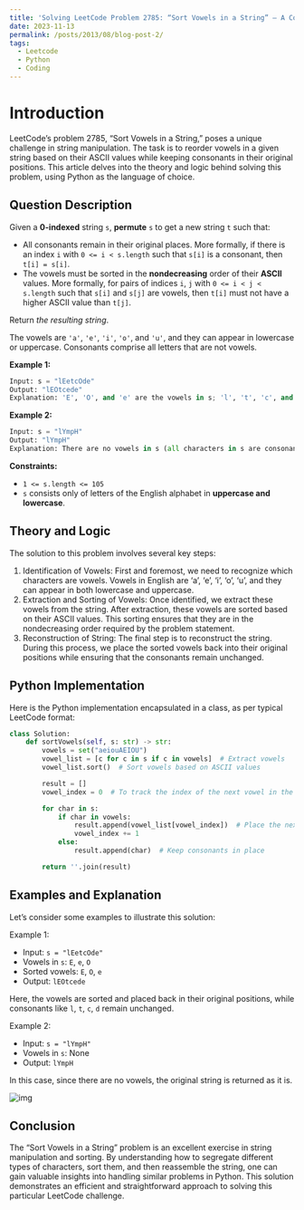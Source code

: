 ```yaml
---
title: 'Solving LeetCode Problem 2785: “Sort Vowels in a String” — A Comprehensive Guide'
date: 2023-11-13
permalink: /posts/2013/08/blog-post-2/
tags:
  - Leetcode
  - Python
  - Coding
---
```


# Introduction

LeetCode’s problem 2785, “Sort Vowels in a String,” poses a unique challenge in string manipulation. The task is to reorder vowels in a given string based on their ASCII values while keeping consonants in their original positions. This article delves into the theory and logic behind solving this problem, using Python as the language of choice.

## Question Description

Given a **0-indexed** string `s`, **permute** `s` to get a new string `t` such that:

- All consonants remain in their original places. More formally, if there is an index `i` with `0 <= i < s.length` such that `s[i]` is a consonant, then `t[i] = s[i]`.
- The vowels must be sorted in the **nondecreasing** order of their **ASCII** values. More formally, for pairs of indices `i`, `j` with `0 <= i < j < s.length` such that `s[i]` and `s[j]` are vowels, then `t[i]` must not have a higher ASCII value than `t[j]`.

Return *the resulting string*.

The vowels are `'a'`, `'e'`, `'i'`, `'o'`, and `'u'`, and they can appear in lowercase or uppercase. Consonants comprise all letters that are not vowels.

**Example 1:**

```python
Input: s = "lEetcOde"
Output: "lEOtcede"
Explanation: 'E', 'O', and 'e' are the vowels in s; 'l', 't', 'c', and 'd' are all consonants. The vowels are sorted according to their ASCII values, and the consonants remain in the same places.
```

**Example 2:**

```py
Input: s = "lYmpH"
Output: "lYmpH"
Explanation: There are no vowels in s (all characters in s are consonants), so we return "lYmpH".
```

**Constraints:**

- `1 <= s.length <= 105`
- `s` consists only of letters of the English alphabet in **uppercase and lowercase**.

## Theory and Logic

The solution to this problem involves several key steps:

1. Identification of Vowels: First and foremost, we need to recognize which characters are vowels. Vowels in English are ‘a’, ‘e’, ‘i’, ‘o’, ‘u’, and they can appear in both lowercase and uppercase.
2. Extraction and Sorting of Vowels: Once identified, we extract these vowels from the string. After extraction, these vowels are sorted based on their ASCII values. This sorting ensures that they are in the nondecreasing order required by the problem statement.
3. Reconstruction of String: The final step is to reconstruct the string. During this process, we place the sorted vowels back into their original positions while ensuring that the consonants remain unchanged.

## Python Implementation

Here is the Python implementation encapsulated in a class, as per typical LeetCode format:

```py
class Solution:
    def sortVowels(self, s: str) -> str:
        vowels = set("aeiouAEIOU")
        vowel_list = [c for c in s if c in vowels]  # Extract vowels
        vowel_list.sort()  # Sort vowels based on ASCII values

        result = []
        vowel_index = 0  # To track the index of the next vowel in the sorted list

        for char in s:
            if char in vowels:
                result.append(vowel_list[vowel_index])  # Place the next sorted vowel
                vowel_index += 1
            else:
                result.append(char)  # Keep consonants in place

        return ''.join(result)
```

## Examples and Explanation

Let’s consider some examples to illustrate this solution:

Example 1:

- Input: `s = "lEetcOde"`
- Vowels in `s`: `E`, `e`, `O`
- Sorted vowels: `E`, `O`, `e`
- Output: `lEOtcede`

Here, the vowels are sorted and placed back in their original positions, while consonants like `l`, `t`, `c`, `d` remain unchanged.

Example 2:

- Input: `s = "lYmpH"`
- Vowels in `s`: None
- Output: `lYmpH`

In this case, since there are no vowels, the original string is returned as it is.

![img](https://miro.medium.com/v2/resize:fit:700/1*HKgpjbqT4nztaEdfftcy9w.png)

## Conclusion

The “Sort Vowels in a String” problem is an excellent exercise in string manipulation and sorting. By understanding how to segregate different types of characters, sort them, and then reassemble the string, one can gain valuable insights into handling similar problems in Python. This solution demonstrates an efficient and straightforward approach to solving this particular LeetCode challenge.